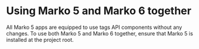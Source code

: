 # Using Marko 5 and Marko 6 together

All Marko 5 apps are equipped to use tags API components without any changes. To use both Marko 5 and Marko 6 together, ensure that Marko 5 is installed at the project root.
